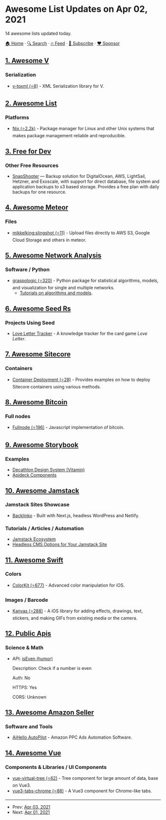 # Awesome List Updates on Apr 02, 2021

14 awesome lists updated today.

[🏠 Home](/README.md) · [🔍 Search](https://www.trackawesomelist.com/search/) · [🔥 Feed](https://www.trackawesomelist.com/rss.xml) · [📮 Subscribe](https://trackawesomelist.us17.list-manage.com/subscribe?u=d2f0117aa829c83a63ec63c2f&id=36a103854c) · [❤️  Sponsor](https://github.com/sponsors/theowenyoung)



## [1. Awesome V](/content/vlang/awesome-v/README.md)

### Serialization

*   [v-toxml (⭐8)](https://github.com/radare/v-toxml) - XML Serialization library for V.

## [2. Awesome List](/content/sindresorhus/awesome/README.md)

### Platforms

*   [Nix (⭐2.2k)](https://github.com/nix-community/awesome-nix#readme) - Package manager for Linux and other Unix systems that makes package management reliable and reproducible.

## [3. Free for Dev](/content/ripienaar/free-for-dev/README.md)

### Other Free Resources

*   [SnapShooter](https://snapshooter.com/) — Backup solution for DigitalOcean, AWS, LightSail, Hetzner, and Exoscale, with support for direct database, file system and application backups to s3 based storage. Provides a free plan with daily backups for one resource.

## [4. Awesome Meteor](/content/Urigo/awesome-meteor/README.md)

### Files

*   [mikkelking:slingshot (⭐11)](https://github.com/Back2bikes/meteor-slingshot) - Upload files directly to AWS S3, Google Cloud Storage and others in meteor.

## [5. Awesome Network Analysis](/content/briatte/awesome-network-analysis/README.md)

### Software / Python

*   [graspologic (⭐320)](https://github.com/microsoft/graspologic) - Python package for statistical algorithms, models, and visualization for single and multiple networks.
    *   [Tutorials on algorithms and models](https://graspologic.readthedocs.io/en/latest/).

## [6. Awesome Seed Rs](/content/seed-rs/awesome-seed-rs/README.md)

### Projects Using Seed

*   [Love Letter Tracker](https://www.fosskers.ca/en/tools/love-letter) - A knowledge tracker for the card game *Love Letter*.

## [7. Awesome Sitecore](/content/MartinMiles/awesome-sitecore/README.md)

### Containers

*   [Container Deployment (⭐28)](https://github.com/Sitecore/container-deployment) - Provides examples on how to deploy Sitecore containers using various methods.

## [8. Awesome Bitcoin](/content/igorbarinov/awesome-bitcoin/README.md)

### Full nodes

*   [Fullnode (⭐196)](https://github.com/moneybutton/yours-bitcoin) - Javascript implementation of bitcoin.

## [9. Awesome Storybook](/content/lauthieb/awesome-storybook/README.md)

### Examples

*   [Decathlon Design System (Vitamin)](https://decathlon.github.io/vitamin-web)
*   [Apideck Components](https://www.apideck.design/)

## [10. Awesome Jamstack](/content/automata/awesome-jamstack/README.md)

### Jamstack Sites Showcase

*   [Backlinko](https://bejamas.io/blog/backlinko-case-study/) - Built with Next.js, headless WordPress and Netlify.

### Tutorials / Articles / Automation

*   [Jamstack Ecosystem](https://bejamas.io/blog/jamstack-ecosystem/)
*   [Headless CMS Options for Your Jamstack Site](https://bejamas.io/blog/headless-cms/)

## [11. Awesome Swift](/content/matteocrippa/awesome-swift/README.md)

### Colors

*   [ColorKit (⭐677)](https://github.com/Boris-Em/ColorKit) - Advanced color manipulation for iOS.

### Images / Barcode

*   [Kanvas (⭐288)](https://github.com/tumblr/kanvas-ios) - A iOS library for adding effects, drawings, text, stickers, and making GIFs from existing media or the camera.

## [12. Public Apis](/content/public-apis/public-apis/README.md)

### Science & Math

- API: [isEven (humor)](https://isevenapi.xyz/)

  Description: Check if a number is even

  Auth: No

  HTTPS: Yes

  CORS: Unknown



## [13. Awesome Amazon Seller](/content/ScaleLeap/awesome-amazon-seller/README.md)

### Software and Tools

*   [AiHello AutoPilot](https://www.aihello.com/) - Amazon PPC Ads Automation Software.

## [14. Awesome Vue](/content/vuejs/awesome-vue/README.md)

### Components & Libraries / UI Components

*   [vue-virtual-tree (⭐62)](https://github.com/lycHub/vue-virtual-tree) - Tree component for large amount of data, base on Vue3.
*   [vue3-tabs-chrome (⭐88)](https://github.com/viewweiwu/vue3-tabs-chrome) - A Vue3 component for Chrome-like tabs.

---

- Prev: [Apr 03, 2021](/content/2021/04/03/README.md)
- Next: [Apr 01, 2021](/content/2021/04/01/README.md)